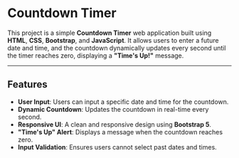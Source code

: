 # Countdown Timer

This project is a simple **Countdown Timer** web application built using **HTML**, **CSS**, **Bootstrap**, and **JavaScript**. It allows users to enter a future date and time, and the countdown dynamically updates every second until the timer reaches zero, displaying a **"Time's Up!"** message.

---

## Features

- **User Input**: Users can input a specific date and time for the countdown.
- **Dynamic Countdown**: Updates the countdown in real-time every second.
- **Responsive UI**: A clean and responsive design using **Bootstrap 5**.
- **"Time's Up" Alert**: Displays a message when the countdown reaches zero.
- **Input Validation**: Ensures users cannot select past dates and times.